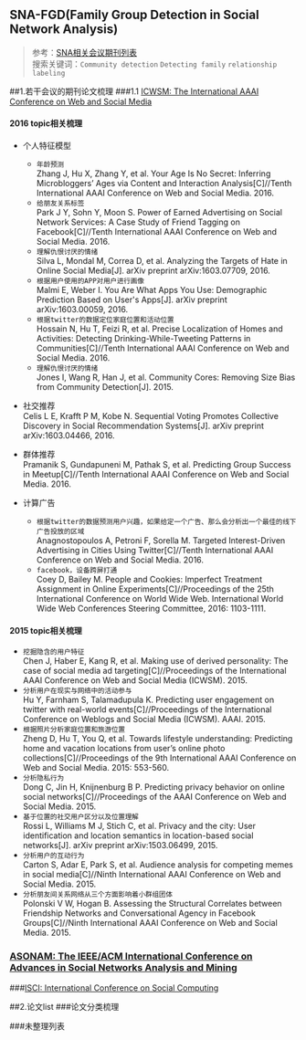 
## SNA-FGD(Family Group Detection in Social Network Analysis)<br>

> 参考：[SNA相关会议期刊列表](https://github.com/Tulongf/awesome-CA/blob/master/jclist.md)<br>
搜索关键词：`Community detection` `Detecting family`  `relationship labeling`

##1.若干会议的期刊论文梳理
###1.1 [ICWSM: The International AAAI Conference on Web and Social Media](http://icwsm.org/2017/index.php)
#### 2016 topic相关梳理
* 个人特征模型<br>
  * `年龄预测`<br>
Zhang J, Hu X, Zhang Y, et al. Your Age Is No Secret: Inferring Microbloggers’ Ages via Content and Interaction Analysis[C]//Tenth International AAAI Conference on Web and Social Media. 2016.<br>
  * `给朋友关系标签`<br>
 Park J Y, Sohn Y, Moon S. Power of Earned Advertising on Social Network Services: A Case Study of Friend Tagging on Facebook[C]//Tenth International AAAI Conference on Web and Social Media. 2016.<br>
  * `理解仇恨讨厌的情绪`<br>Silva L, Mondal M, Correa D, et al. Analyzing the Targets of Hate in Online Social Media[J]. arXiv preprint arXiv:1603.07709, 2016.<br>
  * `根据用户使用的APP对用户进行画像`<br>Malmi E, Weber I. You Are What Apps You Use: Demographic Prediction Based on User's Apps[J]. arXiv preprint arXiv:1603.00059, 2016.<br>
  * `根据twitter的数据定位家庭位置和活动位置`<br>Hossain N, Hu T, Feizi R, et al. Precise Localization of Homes and Activities: Detecting Drinking-While-Tweeting Patterns in Communities[C]//Tenth International AAAI Conference on Web and Social Media. 2016.<br>
  * `理解仇恨讨厌的情绪`<br>Jones I, Wang R, Han J, et al. Community Cores: Removing Size Bias from Community Detection[J]. 2015.<br>

* 社交推荐<br>
Celis L E, Krafft P M, Kobe N. Sequential Voting Promotes Collective Discovery in Social Recommendation Systems[J]. arXiv preprint arXiv:1603.04466, 2016.

* 群体推荐<br>
Pramanik S, Gundapuneni M, Pathak S, et al. Predicting Group Success in Meetup[C]//Tenth International AAAI Conference on Web and Social Media. 2016.

* 计算广告<br>
  * `根据twitter的数据预测用户兴趣，如果给定一个广告、那么会分析出一个最佳的线下广告投放的区域`<br>Anagnostopoulos A, Petroni F, Sorella M. Targeted Interest-Driven Advertising in Cities Using Twitter[C]//Tenth International AAAI Conference on Web and Social Media. 2016.<br>
  * `facebook，设备跨屏打通`<br>Coey D, Bailey M. People and Cookies: Imperfect Treatment Assignment in Online Experiments[C]//Proceedings of the 25th International Conference on World Wide Web. International World Wide Web Conferences Steering Committee, 2016: 1103-1111.

#### 2015 topic相关梳理
* `挖掘隐含的用户特征`<br>Chen J, Haber E, Kang R, et al. Making use of derived personality: The case of social media ad targeting[C]//Proceedings of the International AAAI Conference on Web and Social Media (ICWSM). 2015.<br>
* `分析用户在现实与网络中的活动参与`<br>Hu Y, Farnham S, Talamadupula K. Predicting user engagement on twitter with real-world events[C]//Proceedings of the International Conference on Weblogs and Social Media (ICWSM). AAAI. 2015.<br>
* `根据照片分析家庭位置和旅游位置`<br>Zheng D, Hu T, You Q, et al. Towards lifestyle understanding: Predicting home and vacation locations from user’s online photo collections[C]//Proceedings of the 9th International AAAI Conference on Web and Social Media. 2015: 553-560.
* `分析隐私行为`<br>Dong C, Jin H, Knijnenburg B P. Predicting privacy behavior on online social networks[C]//Proceedings of the AAAI Conference on Web and Social Media. 2015.
* `基于位置的社交用户区分以及位置理解`<br>Rossi L, Williams M J, Stich C, et al. Privacy and the city: User identification and location semantics in location-based social networks[J]. arXiv preprint arXiv:1503.06499, 2015.
* `分析用户的互动行为`<br>Carton S, Adar E, Park S, et al. Audience analysis for competing memes in social media[C]//Ninth International AAAI Conference on Web and Social Media. 2015.
* `分析朋友间关系网络从三个方面影响着小群组团体`<br>Polonski V W, Hogan B. Assessing the Structural Correlates between Friendship Networks and Conversational Agency in Facebook Groups[C]//Ninth International AAAI Conference on Web and Social Media. 2015.

### [ASONAM: The IEEE/ACM International Conference on Advances in Social Networks Analysis and Mining](http://sbp-brims.org/2016/acceptedpapers/)
###[ISCI: International Conference on Social Computing](http://sbp-brims.org/2016/)



##2.论文list
###论文分类梳理

###未整理列表
